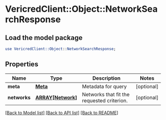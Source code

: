# VericredClient::Object::NetworkSearchResponse

## Load the model package
```perl
use VericredClient::Object::NetworkSearchResponse;
```

## Properties
Name | Type | Description | Notes
------------ | ------------- | ------------- | -------------
**meta** | [**Meta**](Meta.md) | Metadata for query | [optional] 
**networks** | [**ARRAY[Network]**](Network.md) | Networks that fit the requested criterion. | [optional] 

[[Back to Model list]](../README.md#documentation-for-models) [[Back to API list]](../README.md#documentation-for-api-endpoints) [[Back to README]](../README.md)


